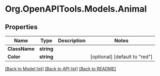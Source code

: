 # Org.OpenAPITools.Models.Animal
## Properties

Name | Type | Description | Notes
------------ | ------------- | ------------- | -------------
**ClassName** | **string** |  | 
**Color** | **string** |  | [optional] [default to "red"]

[[Back to Model list]](../README.md#documentation-for-models) [[Back to API list]](../README.md#documentation-for-api-endpoints) [[Back to README]](../README.md)

